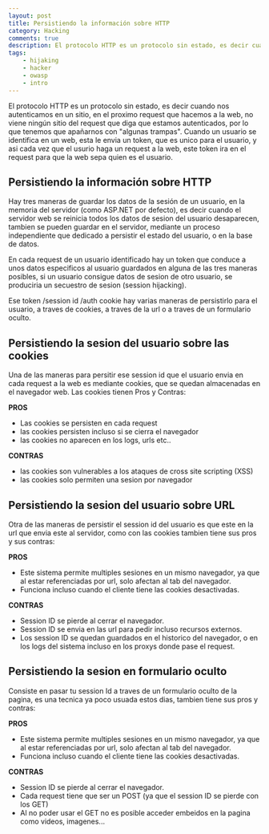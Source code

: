 ```yaml
---
layout: post
title: Persistiendo la información sobre HTTP
category: Hacking
comments: true
description: El protocolo HTTP es un protocolo sin estado, es decir cuando nos autenticamos en un sitio, en el proximo request que hacemos a la web, no viene ningún sitio del request que diga que estamos autenticados, por lo que tenemos que apañarnos con "algunas trampas". Cuando un usuario se identifica en un web, esta le envia un token, que es unico para el usuario, y asi cada vez que el usurio haga un request a la web, este token ira en el request para que la web sepa quien es el usuario.
tags:
    - hijaking
    - hacker
    - owasp
    - intro
---
```



El protocolo HTTP es un protocolo sin estado, es decir cuando nos autenticamos en un sitio, en el proximo request que hacemos a la web, no viene ningún sitio del request que diga que estamos autenticados, por lo que tenemos que apañarnos con "algunas trampas".
Cuando un usuario se identifica en un web, esta le envia un token, que es unico para el usuario, y asi cada vez que el usurio haga un request a la web, este token ira en el request para que la web sepa quien es el usuario.

## Persistiendo la información sobre HTTP

Hay tres maneras de guardar los datos de la sesión de un usuario, en la memoria del servidor (como ASP.NET por defecto), es decir cuando el servidor web se reinicia todos los datos de sesion del usuario desaparecen, tambien se pueden guardar en el servidor, mediante un proceso independiente que dedicado a persistir el estado del usuario, o en la base de datos.

En cada request de un usuario identificado hay un token que conduce a unos datos especificos al usuario guardados en alguna de las tres maneras posibles, si un usuario consigue datos de sesion de otro usuario, se produciria un secuestro de sesion (session hijacking).

Ese token /session id /auth cookie hay varias maneras de persistirlo para el usuario, a traves de cookies, a traves de la url o a traves de un formulario oculto.

## Persistiendo la sesion del usuario sobre las cookies

Una de las maneras para persitir ese session id que el usuario envia en cada request a la web es mediante cookies, que se quedan almacenadas en el navegador web. Las cookies tienen Pros y Contras:

__PROS__

* Las cookies se persisten en cada request
* las cookies persisten incluso si se cierra el navegador
* las cookies no aparecen en los logs, urls etc..

__CONTRAS__

* las cookies son vulnerables a los ataques de cross site scripting (XSS)
* las cookies solo permiten una sesion por navegador

## Persistiendo la sesion del usuario sobre URL

Otra de las maneras de persistir el session id del usuario es que este en la url que envia este al servidor, como con las cookies tambien tiene sus pros y sus contras:

__PROS__

* Este sistema permite multiples sesiones en un mismo navegador, ya que al estar referenciadas por url, solo afectan al tab del navegador.
* Funciona incluso cuando el cliente tiene las cookies desactivadas.

__CONTRAS__

* Session ID se pierde al cerrar el navegador.
* Session ID se envia en las url para pedir incluso recursos externos.
* Los session ID se quedan guardados en el historico del navegador, o en los logs del sistema incluso en los proxys donde pase el request.

## Persistiendo la sesion en formulario oculto

Consiste en pasar tu session Id a traves de un formulario oculto de la pagina, es una tecnica ya poco usuada estos dias, tambien tiene sus pros y contras:

__PROS__

* Este sistema permite multiples sesiones en un mismo navegador, ya que al estar referenciadas por url, solo afectan al tab del navegador.
* Funciona incluso cuando el cliente tiene las cookies desactivadas.

__CONTRAS__

* Session ID se pierde al cerrar el navegador.
* Cada request tiene que ser un POST (ya que el session ID se pierde con los GET)
* Al no poder usar el GET no es posible acceder embeidos en la pagina como videos, imagenes...












